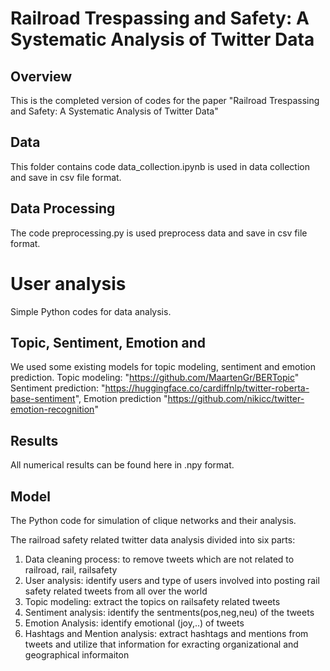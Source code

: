 # Railroad Trespassing and Safety: A Systematic Analysis of Twitter Data

## Overview
This is the completed version of codes for the paper "Railroad Trespassing and Safety: A Systematic Analysis of Twitter Data"
## Data
This folder contains code data_collection.ipynb is used in data collection and save in csv file format. 
## Data Processing
The code preprocessing.py is used preprocess data and save in csv file format. 
# User analysis
Simple Python codes for data analysis.
## Topic, Sentiment, Emotion and 
We used some existing models for topic modeling, sentiment and emotion prediction. 
Topic modeling: "https://github.com/MaartenGr/BERTopic"
Sentiment prediction: "https://huggingface.co/cardiffnlp/twitter-roberta-base-sentiment", 
Emotion prediction "https://github.com/nikicc/twitter-emotion-recognition"


## Results
All numerical results can be found here in .npy format.
## Model
The Python code for simulation of clique networks and their analysis.



The railroad safety related twitter data analysis divided into six parts:
  
  1. Data cleaning process: to remove tweets which are not related to railroad, rail, railsafety
  2. User analysis: identify users and type of users involved into posting rail safety related tweets from all over the world
  3. Topic modeling: extract the topics on railsafety related tweets
  4. Sentiment analysis: identify the sentments(pos,neg,neu) of the tweets
  5. Emotion Analysis: identify emotional (joy,..) of tweets
  6. Hashtags and Mention analysis: extract hashtags and mentions from tweets and utilize that information for exracting organizational and geographical informaiton 
